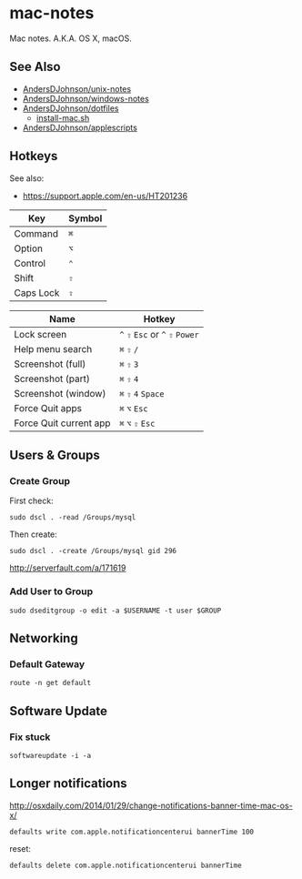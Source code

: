 # mac-notes
Mac notes. A.K.A. OS X, macOS.

## See Also
* [AndersDJohnson/unix-notes][unix-notes]
* [AndersDJohnson/windows-notes][windows-notes]
* [AndersDJohnson/dotfiles](https://github.com/AndersDJohnson/dotfiles)
  * [install-mac.sh](https://github.com/AndersDJohnson/dotfiles/blob/master/install-mac.sh)
* [AndersDJohnson/applescripts](https://github.com/AndersDJohnson/applescripts)

## Hotkeys

See also:
* https://support.apple.com/en-us/HT201236

Key | Symbol
--- | ---
Command | `⌘`
Option | `⌥`
Control | `⌃`
Shift | `⇧`
Caps Lock | `⇪`

Name | Hotkey
--- | ---
Lock screen | `^` `⇧` `Esc` or `^` `⇧` `Power`
Help menu search | `⌘` `⇧` `/`
Screenshot (full) | `⌘` `⇧` `3`
Screenshot (part) | `⌘` `⇧` `4`
Screenshot (window) | `⌘` `⇧` `4` `Space`
Force Quit apps | `⌘` `⌥` `Esc`
Force Quit current app | `⌘` `⌥` `⇧` `Esc`

## Users & Groups

### Create Group

First check:
```
sudo dscl . -read /Groups/mysql
```

Then create:
```
sudo dscl . -create /Groups/mysql gid 296
```

http://serverfault.com/a/171619

### Add User to Group
```
sudo dseditgroup -o edit -a $USERNAME -t user $GROUP
```

[unix-notes]: https://github.com/AndersDJohnson/unix-notes
[windows-notes]: https://github.com/AndersDJohnson/windows-notes

## Networking

### Default Gateway
```
route -n get default
```

## Software Update

### Fix stuck
```
softwareupdate -i -a
```

## Longer notifications

http://osxdaily.com/2014/01/29/change-notifications-banner-time-mac-os-x/

```
defaults write com.apple.notificationcenterui bannerTime 100
```

reset:
```
defaults delete com.apple.notificationcenterui bannerTime
```
